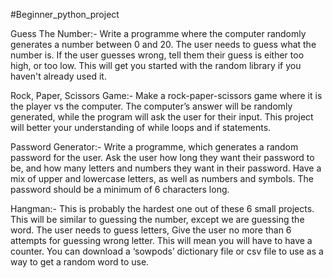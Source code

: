 #Beginner_python_project

Guess The Number:-
Write a programme where the computer randomly generates a number between 0 and 20. 
The user needs to guess what the number is. 
If the user guesses wrong, tell them their guess is either too high, or too low.
This will get you started with the random library if you haven't already used it.

Rock, Paper, Scissors Game:-
Make a rock-paper-scissors game where it is the player vs the computer. 
The computer’s answer will be randomly generated, while the program will ask the user for their input. 
This project will better your understanding of while loops and if statements.

Password Generator:-
Write a programme, which generates a random password for the user.
Ask the user how long they want their password to be, and how many letters and numbers they want in their password. 
Have a mix of upper and lowercase letters, as well as numbers and symbols.
The password should be a minimum of 6 characters long.

Hangman:-
This is probably the hardest one out of these 6 small projects. This will be similar to guessing the number, except we are guessing the word. The user needs to guess letters,
Give the user no more than 6 attempts for guessing wrong letter. This will mean you will have to have a counter. You can download a ‘sowpods’ dictionary file or csv file to use as a way to get a random word to use.
